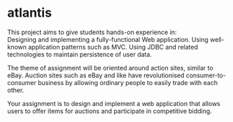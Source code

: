 # atlantis

This project aims to give students hands-on experience in:  
Designing and implementing a fully-functional Web application. Using well-known application patterns such as MVC. Using JDBC and related technologies to maintain persistence of user data. 

The theme of assignment will be oriented around action sites, similar to eBay. Auction sites such as eBay and like have revolutionised consumer-to-consumer business by allowing ordinary people to easily trade with each other. 

Your assignment is to design and implement a web application that allows users to offer items for auctions and participate in competitive bidding.
